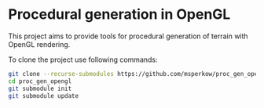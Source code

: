 # Procedural generation in OpenGL
This project aims to provide tools for procedural generation of terrain with OpenGL rendering.

To clone the project use following commands:
```sh
git clone --recurse-submodules https://github.com/msperkow/proc_gen_opengl.git
cd proc_gen_opengl
git submodule init
git submodule update
```
